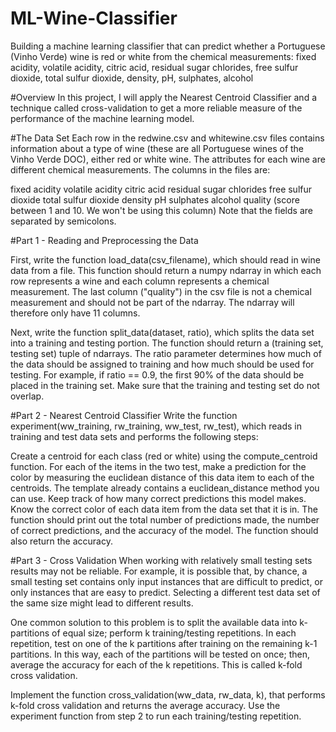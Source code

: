 # ML-Wine-Classifier
Building a machine learning classifier that can predict whether a Portuguese (Vinho Verde) wine is red or white from the chemical measurements: fixed acidity, volatile acidity, citric acid, residual sugar chlorides, free sulfur dioxide, total sulfur dioxide, density, pH, sulphates, alcohol

#Overview
In this project, I will apply the Nearest Centroid Classifier and a technique called cross-validation to get a more reliable measure of the performance of the machine learning model.

#The Data Set
Each row in the redwine.csv and whitewine.csv files contains information about a type of wine (these are all Portuguese wines of the Vinho Verde DOC), either red or white wine. The attributes for each wine are different chemical measurements. The columns in the files are:

fixed acidity
volatile acidity
citric acid
residual sugar
chlorides
free sulfur dioxide
total sulfur dioxide
density
pH
sulphates
alcohol
quality (score between 1 and 10. We won't be using this column)
Note that the fields are separated by semicolons. 

#Part 1 - Reading and Preprocessing the Data

First, write the function load_data(csv_filename), which should read in wine data from a file. This function should return a numpy ndarray in which each row represents a wine and each column represents a chemical measurement. The last column ("quality") in the csv file is not a chemical measurement and should not be part of the ndarray. The ndarray will therefore only have 11 columns.

Next, write the function split_data(dataset, ratio), which splits the data set into a training and testing portion. The function should return a (training set, testing set) tuple of ndarrays. The ratio parameter determines how much of the data should be assigned to training and how much should be used for testing. For example, if ratio == 0.9, the first 90% of the data should be placed in the training set. Make sure that the training and testing set do not overlap.

#Part 2 - Nearest Centroid Classifier
Write the function experiment(ww_training, rw_training, ww_test, rw_test), which reads in training and test data sets and performs the following steps:

Create a centroid for each class (red or white) using the compute_centroid function.
For each of the items in the two test, make a prediction for the color by measuring the euclidean distance of this data item to each of the centroids. The template already contains a euclidean_distance method you can use.
Keep track of how many correct predictions this model makes. Know the correct color of each data item from the data set that it is in. 
The function should print out the total number of predictions made, the number of correct predictions, and the accuracy of the model. 
The function should also return the accuracy. 

#Part 3 - Cross Validation
When working with relatively small testing sets results may not be reliable. For example, it is possible that, by chance, a small testing set contains only input instances that are difficult to predict, or only instances that are easy to predict. Selecting a different test data set of the same size might lead to different results.

One common solution to this problem is to split the available data into k-partitions of equal size; perform k training/testing repetitions. In each repetition, test on one of the k partitions after training on the remaining k-1 partitions. In this way, each of the partitions will be tested on once; then, average the accuracy for each of the k repetitions. This is called k-fold cross validation. 

Implement the function cross_validation(ww_data, rw_data, k), that performs k-fold cross validation and returns the average accuracy. Use the experiment function from step 2 to run each training/testing repetition. 
